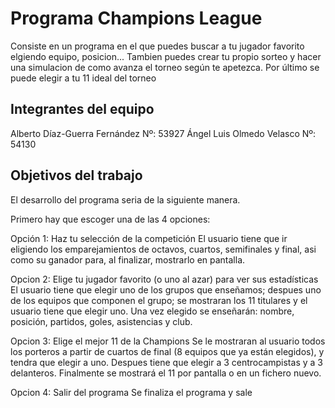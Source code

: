 # Programa Champions League

Consiste en un programa en el que puedes buscar a tu jugador favorito elgiendo equipo, posicion... 
Tambien puedes crear tu propio sorteo y hacer una simulacion de como avanza el torneo según te apetezca.
Por último se puede elegir a tu 11 ideal del torneo

## Integrantes del equipo

Alberto Díaz-Guerra Fernández Nº: 53927
Ángel Luis Olmedo Velasco Nº: 54130

## Objetivos del trabajo

El desarrollo del programa seria de la siguiente manera.

Primero hay que escoger una de las 4 opciones:

Opción 1: Haz tu selección de la competición
El usuario tiene que ir eligiendo los emparejamientos de octavos, cuartos, semifinales y final, asi como su ganador para, al finalizar,
mostrarlo en pantalla.

Opcion 2: Elige tu jugador favorito (o uno al azar) para ver sus estadísticas
El usuario tiene que elegir uno de los grupos que enseñamos; despues uno de los equipos que componen el grupo; se mostraran los 11
titulares y el usuario tiene que elegir uno. Una vez elegido se enseñarán: nombre, posición, partidos, goles, asistencias y club.

Opcion 3: Elige el mejor 11 de la Champions
Se le mostraran al usuario todos los porteros a partir de cuartos de final (8 equipos que ya están elegidos), y tendra que elegir a uno.
Despues tiene que elegir a 3 centrocampistas y a 3 delanteros. Finalmente se mostrará el 11 por pantalla o en un fichero nuevo.

Opcion 4: Salir del programa
Se finaliza el programa y sale
